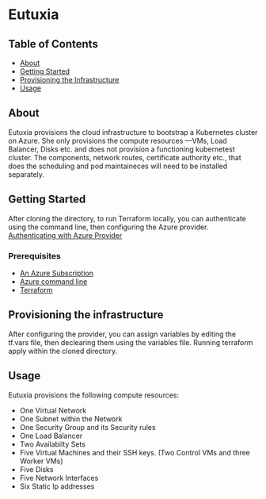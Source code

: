 
# Eutuxia

## Table of Contents
+ [About](#about)
+ [Getting Started](#getting_started)
+ [Provisioning the Infrastructure](#provision_infra)
+ [Usage](#usage)

## About <a name = "about"></a>
Eutuxia provisions the cloud infrastructure to bootstrap a Kubernetes cluster on Azure. She only provisions the compute resources —VMs, Load Balancer, Disks etc. and does not provision a functioning kubernetest cluster.
The components, network routes, certificate authority etc., that does the scheduling and pod maintaineces will need to be installed separately.


## Getting Started <a name = "getting_started"></a>
After cloning the directory, to run Terraform locally, you can authenticate using the command line, then configuring the Azure provider.
[Authenticating with Azure Provider](https://registry.terraform.io/providers/hashicorp/azurerm/latest/docs/guides/azure_cli)

### Prerequisites
* [An Azure Subscription ](https://signup.azure.com/signup?offer=ms-azr-0044p&appId=102&ref=azureplat-generic&redirectURL=https%3A%2F%2Fazure.microsoft.com%2Fen-gb%2Fget-started%2Fwelcome-to-azure%2F&l=en-gb&correlationId=806a9c175f4749a2ad067a2ff7b52cad)
* [Azure command line](https://docs.microsoft.com/en-us/cli/azure/install-azure-cli)
* [Terraform](https://learn.hashicorp.com/tutorials/terraform/install-cli)

## Provisioning the infrastructure <a name = "provision_infra"></a>

After configuring the provider, you can assign variables by editing the tf.vars file, then declearing them using the variables file.
Running terraform apply within the cloned directory.

## Usage <a name = "usage"></a>

Eutuxia provisions the following compute resources:
* One Virtual Network
* One Subnet within the Network
* One Security Group and its Security rules
* One Load Balancer
* Two Availabilty Sets
* Five Virtual Machines and their SSH keys. (Two Control VMs and three Worker VMs)
* Five Disks
* Five Network Interfaces
* Six Static Ip addresses
